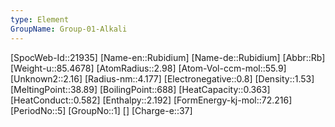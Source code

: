 ```yaml
---
type: Element
GroupName: Group-01-Alkali
---
```

[SpocWeb-Id::21935]
[Name-en::Rubidium]
[Name-de::Rubidium]
[Abbr::Rb]
[Weight-u::85.4678]
[AtomRadius::2.98]
[Atom-Vol-ccm-mol::55.9]
[Unknown2::2.16]
[Radius-nm::4.177]
[Electronegative::0.8]
[Density::1.53]
[MeltingPoint::38.89]
[BoilingPoint::688]
[HeatCapacity::0.363]
[HeatConduct::0.582]
[Enthalpy::2.192]
[FormEnergy-kj-mol::72.216]
[PeriodNo::5]
[GroupNo::1]
[]
[Charge-e::37]

